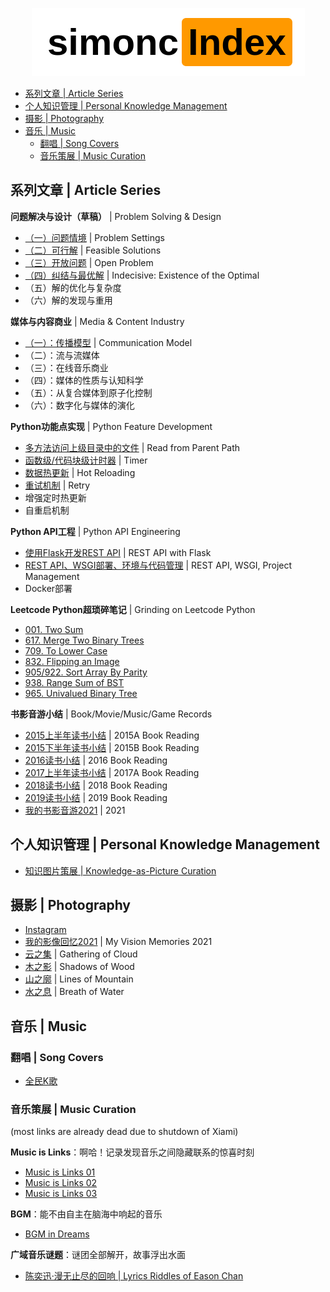 <p align="center">
  <img src=logo.png>
</p>

- [系列文章 | Article Series](#%e7%b3%bb%e5%88%97%e6%96%87%e7%ab%a0--article-series)
- [个人知识管理 | Personal Knowledge Management](#%e4%b8%aa%e4%ba%ba%e7%9f%a5%e8%af%86%e7%ae%a1%e7%90%86--personal-knowledge-management)
- [摄影 | Photography](#%e6%91%84%e5%bd%b1--photography)
- [音乐 | Music](#%e9%9f%b3%e4%b9%90--music)
  - [翻唱 | Song Covers](#%e7%bf%bb%e5%94%b1--song-covers)
  - [音乐策展 | Music Curation](#%e9%9f%b3%e4%b9%90%e7%ad%96%e5%b1%95--music-curation)

## 系列文章 | Article Series

**问题解决与设计（草稿）** | Problem Solving & Design 
- [（一）问题情境](http://www.jianshu.com/p/3fb039565379) | Problem Settings
- [（二）可行解](http://www.jianshu.com/p/334f9994a2d7) | Feasible Solutions
- [（三）开放问题](http://www.jianshu.com/p/3731017a17f4) | Open Problem
- [（四）纠结与最优解](http://www.jianshu.com/p/c496311d85bb) | Indecisive: Existence of the Optimal
- （五）解的优化与复杂度
- （六）解的发现与重用

**媒体与内容商业** | Media & Content Industry
- [（一）：传播模型](https://www.jianshu.com/p/ee09129e4621) | Communication Model
- （二）：流与流媒体
- （三）：在线音乐商业
- （四）：媒体的性质与认知科学
- （五）：从复合媒体到原子化控制
- （六）：数字化与媒体的演化

**Python功能点实现** | Python Feature Development
- [多方法访问上级目录中的文件](https://www.jianshu.com/p/4e3b2ca9cfe5) | Read from Parent Path 
- [函数级/代码块级计时器](https://www.jianshu.com/p/c890d5258ac9) | Timer
- [数据热更新](https://www.jianshu.com/p/2d31f1c7ef63) | Hot Reloading
- [重试机制](https://www.jianshu.com/p/d5303f992aea) | Retry
- 增强定时热更新
- 自重启机制

**Python API工程** | Python API Engineering
- [使用Flask开发REST API](https://www.jianshu.com/p/bc8c3d6163d2) | REST API with Flask
- [REST API、WSGI部署、环境与代码管理](https://www.jianshu.com/p/79a063a16704) | REST API, WSGI, Project Management
- Docker部署

**Leetcode Python超琐碎笔记** | Grinding on Leetcode Python
- [001. Two Sum](https://www.jianshu.com/p/c6b330c99d77)
- [617. Merge Two Binary Trees](https://www.jianshu.com/p/095102ca3464)
- [709. To Lower Case](https://www.jianshu.com/p/4de0b7a573d4)
- [832. Flipping an Image](https://www.jianshu.com/p/153a5ee86084)
- [905/922. Sort Array By Parity](https://www.jianshu.com/p/f46fff66c771)
- [938. Range Sum of BST](https://www.jianshu.com/p/76e6b9a62688)
- [965. Univalued Binary Tree](https://www.jianshu.com/p/fcedb4635798)

**书影音游小结** | Book/Movie/Music/Game Records
- [2015上半年读书小结](https://www.jianshu.com/p/831431a325af) | 2015A Book Reading
- [2015下半年读书小结](https://www.jianshu.com/p/b3a2233bfcb2) | 2015B Book Reading
- [2016读书小结](https://www.jianshu.com/p/80df3e957e53) | 2016 Book Reading
- [2017上半年读书小结](https://www.jianshu.com/p/59e17b3c13d7) | 2017A Book Reading
- [2018读书小结](https://www.jianshu.com/p/696b8e9139b0) | 2018 Book Reading
- [2019读书小结](https://www.jianshu.com/p/bb18e7f5d898) | 2019 Book Reading
- [我的书影音游2021](https://www.jianshu.com/p/f68b8061dd88) | 2021

## 个人知识管理 | Personal Knowledge Management

- [知识图片策展 | Knowledge-as-Picture Curation](https://www.pinterest.com/simoncos/knowledge/)

## 摄影 | Photography

- [Instagram](https://www.instagram.com/simonc.pix/)
- [我的影像回忆2021](https://www.douban.com/note/823098702/?_i=21404545FnzAdY) | My Vision Memories 2021
- [云之集](https://www.douban.com/photos/album/1648590392/) | Gathering of Cloud
- [木之影](https://www.douban.com/photos/album/1648637583/) | Shadows of Wood
- [山之廓](https://www.douban.com/photos/album/1659322119/) | Lines of Mountain
- [水之息](https://www.douban.com/photos/album/1659322182/) | Breath of Water

## 音乐 | Music

### 翻唱 | Song Covers

- [全民K歌](https://node.kg.qq.com/personal?uid=679898872d28308c32)

### 音乐策展 | Music Curation

(most links are already dead due to shutdown of Xiami)

**Music is Links**：啊哈！记录发现音乐之间隐藏联系的惊喜时刻

- [Music is Links 01](https://www.xiami.com/collect/364522874)
- [Music is Links 02](https://www.xiami.com/collect/367019794)
- [Music is Links 03](https://www.xiami.com/collect/408966095)

**BGM**：能不由自主在脑海中响起的音乐

- [BGM in Dreams](https://www.xiami.com/collect/359097151) 

**广域音乐谜题**：谜团全部解开，故事浮出水面

- [陈奕迅·漫无止尽的回响 | Lyrics Riddles of Eason Chan](https://www.jianshu.com/p/bacb95af08b1)

